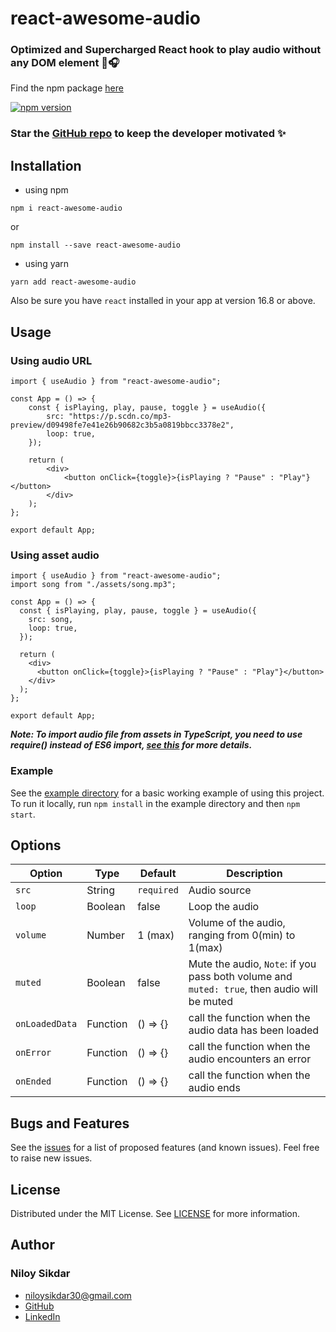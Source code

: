 # react-awesome-audio

### Optimized and Supercharged React hook to play audio without any DOM element 💪🎧

Find the npm package [here](https://www.npmjs.com/package/react-awesome-audio)

<p>
  <a href="https://badge.fury.io/js/react-awesome-audio"><img src="https://badge.fury.io/js/react-awesome-audio.svg" alt="npm version" /></a>
</p>

### Star the [GitHub repo](https://github.com/niloysikdar/react-awesome-audio) to keep the developer motivated ✨

## Installation

- using npm

```
npm i react-awesome-audio
```

or

```
npm install --save react-awesome-audio
```

- using yarn

```
yarn add react-awesome-audio
```

Also be sure you have `react` installed in your app at version 16.8 or above.

## Usage

### Using audio URL

    import { useAudio } from "react-awesome-audio";

    const App = () => {
        const { isPlaying, play, pause, toggle } = useAudio({
            src: "https://p.scdn.co/mp3-preview/d09498fe7e41e26b90682c3b5a0819bbcc3378e2",
            loop: true,
        });

        return (
            <div>
                <button onClick={toggle}>{isPlaying ? "Pause" : "Play"}</button>
            </div>
        );
    };

    export default App;

### Using asset audio

```
import { useAudio } from "react-awesome-audio";
import song from "./assets/song.mp3";

const App = () => {
  const { isPlaying, play, pause, toggle } = useAudio({
    src: song,
    loop: true,
  });

  return (
    <div>
      <button onClick={toggle}>{isPlaying ? "Pause" : "Play"}</button>
    </div>
  );
};

export default App;
```

**_Note: To import audio file from assets in TypeScript, you need to use require() instead of ES6 import, [see this](https://stackoverflow.com/a/59456219) for more details._**

### Example

See the [example directory](https://github.com/niloysikdar/react-awesome-audio/tree/main/example) for a basic working example of using this project. To run it locally, run `npm install` in the example directory and then `npm start`.

## Options

| Option         | Type     | Default    | Description                                                                                 |
| -------------- | -------- | ---------- | ------------------------------------------------------------------------------------------- |
| `src`          | String   | `required` | Audio source                                                                                |
| `loop`         | Boolean  | false      | Loop the audio                                                                              |
| `volume`       | Number   | 1 (max)    | Volume of the audio, ranging from 0(min) to 1(max)                                          |
| `muted`        | Boolean  | false      | Mute the audio, `Note`: if you pass both volume and `muted: true`, then audio will be muted |
| `onLoadedData` | Function | () => {}   | call the function when the audio data has been loaded                                       |
| `onError`      | Function | () => {}   | call the function when the audio encounters an error                                        |
| `onEnded`      | Function | () => {}   | call the function when the audio ends                                                       |

## Bugs and Features

See the [issues](https://github.com/niloysikdar/react-awesome-audio/issues) for a list of proposed features (and known issues). Feel free to raise new issues.

## License

Distributed under the MIT License. See [LICENSE](https://github.com/niloysikdar/react-awesome-audio/blob/main/LICENSE) for more information.

## Author

### Niloy Sikdar

- [niloysikdar30@gmail.com](mailto:niloysikdar30@gmail.com)
- [GitHub](https://github.com/niloysikdar)
- [LinkedIn](https://www.linkedin.com/in/niloysikdar)
